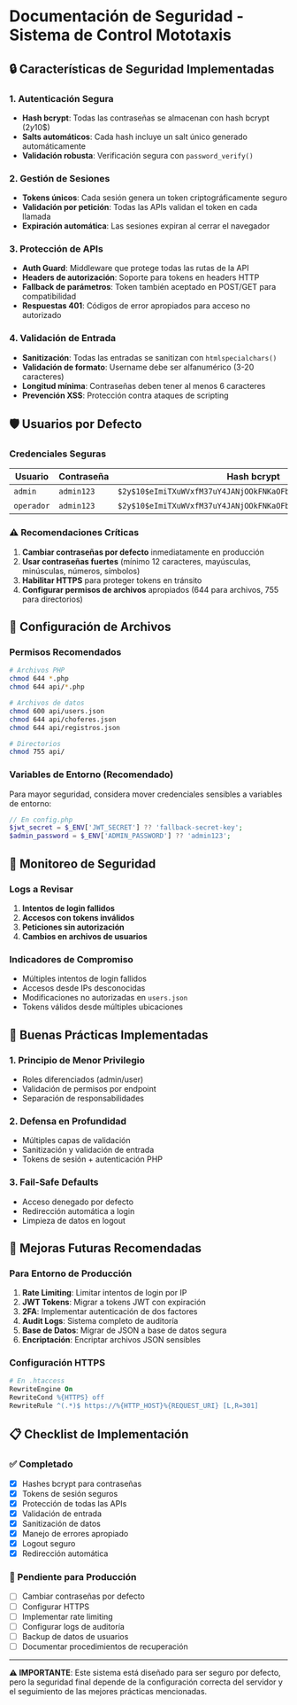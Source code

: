 # Documentación de Seguridad - Sistema de Control Mototaxis

## 🔒 Características de Seguridad Implementadas

### 1. Autenticación Segura
- **Hash bcrypt**: Todas las contraseñas se almacenan con hash bcrypt ($2y$10$)
- **Salts automáticos**: Cada hash incluye un salt único generado automáticamente
- **Validación robusta**: Verificación segura con `password_verify()`

### 2. Gestión de Sesiones
- **Tokens únicos**: Cada sesión genera un token criptográficamente seguro
- **Validación por petición**: Todas las APIs validan el token en cada llamada
- **Expiración automática**: Las sesiones expiran al cerrar el navegador

### 3. Protección de APIs
- **Auth Guard**: Middleware que protege todas las rutas de la API
- **Headers de autorización**: Soporte para tokens en headers HTTP
- **Fallback de parámetros**: Token también aceptado en POST/GET para compatibilidad
- **Respuestas 401**: Códigos de error apropiados para acceso no autorizado

### 4. Validación de Entrada
- **Sanitización**: Todas las entradas se sanitizan con `htmlspecialchars()`
- **Validación de formato**: Username debe ser alfanumérico (3-20 caracteres)
- **Longitud mínima**: Contraseñas deben tener al menos 6 caracteres
- **Prevención XSS**: Protección contra ataques de scripting

## 🛡️ Usuarios por Defecto

### Credenciales Seguras
| Usuario | Contraseña | Hash bcrypt | Rol |
|---------|------------|-------------|-----|
| `admin` | `admin123` | `$2y$10$eImiTXuWVxfM37uY4JANjOOkFNKaOFb0aCjrA8xB4xRDU7vP3dWDm` | Administrador |
| `operador` | `admin123` | `$2y$10$eImiTXuWVxfM37uY4JANjOOkFNKaOFb0aCjrA8xB4xRDU7vP3dWDm` | Usuario |

### ⚠️ Recomendaciones Críticas
1. **Cambiar contraseñas por defecto** inmediatamente en producción
2. **Usar contraseñas fuertes** (mínimo 12 caracteres, mayúsculas, minúsculas, números, símbolos)
3. **Habilitar HTTPS** para proteger tokens en tránsito
4. **Configurar permisos de archivos** apropiados (644 para archivos, 755 para directorios)

## 🔧 Configuración de Archivos

### Permisos Recomendados
```bash
# Archivos PHP
chmod 644 *.php
chmod 644 api/*.php

# Archivos de datos
chmod 600 api/users.json
chmod 644 api/choferes.json
chmod 644 api/registros.json

# Directorios
chmod 755 api/
```

### Variables de Entorno (Recomendado)
Para mayor seguridad, considera mover credenciales sensibles a variables de entorno:

```php
// En config.php
$jwt_secret = $_ENV['JWT_SECRET'] ?? 'fallback-secret-key';
$admin_password = $_ENV['ADMIN_PASSWORD'] ?? 'admin123';
```

## 🚨 Monitoreo de Seguridad

### Logs a Revisar
1. **Intentos de login fallidos**
2. **Accesos con tokens inválidos**
3. **Peticiones sin autorización**
4. **Cambios en archivos de usuarios**

### Indicadores de Compromiso
- Múltiples intentos de login fallidos
- Accesos desde IPs desconocidas
- Modificaciones no autorizadas en `users.json`
- Tokens válidos desde múltiples ubicaciones

## 🔄 Buenas Prácticas Implementadas

### 1. Principio de Menor Privilegio
- Roles diferenciados (admin/user)
- Validación de permisos por endpoint
- Separación de responsabilidades

### 2. Defensa en Profundidad
- Múltiples capas de validación
- Sanitización y validación de entrada
- Tokens de sesión + autenticación PHP

### 3. Fail-Safe Defaults
- Acceso denegado por defecto
- Redirección automática a login
- Limpieza de datos en logout

## 🚀 Mejoras Futuras Recomendadas

### Para Entorno de Producción
1. **Rate Limiting**: Limitar intentos de login por IP
2. **JWT Tokens**: Migrar a tokens JWT con expiración
3. **2FA**: Implementar autenticación de dos factores
4. **Audit Logs**: Sistema completo de auditoría
5. **Base de Datos**: Migrar de JSON a base de datos segura
6. **Encriptación**: Encriptar archivos JSON sensibles

### Configuración HTTPS
```apache
# En .htaccess
RewriteEngine On
RewriteCond %{HTTPS} off
RewriteRule ^(.*)$ https://%{HTTP_HOST}%{REQUEST_URI} [L,R=301]
```

## 📋 Checklist de Implementación

### ✅ Completado
- [x] Hashes bcrypt para contraseñas
- [x] Tokens de sesión seguros
- [x] Protección de todas las APIs
- [x] Validación de entrada
- [x] Sanitización de datos
- [x] Manejo de errores apropiado
- [x] Logout seguro
- [x] Redirección automática

### 🔄 Pendiente para Producción
- [ ] Cambiar contraseñas por defecto
- [ ] Configurar HTTPS
- [ ] Implementar rate limiting
- [ ] Configurar logs de auditoría
- [ ] Backup de datos de usuarios
- [ ] Documentar procedimientos de recuperación

---

**⚠️ IMPORTANTE**: Este sistema está diseñado para ser seguro por defecto, pero la seguridad final depende de la configuración correcta del servidor y el seguimiento de las mejores prácticas mencionadas.
